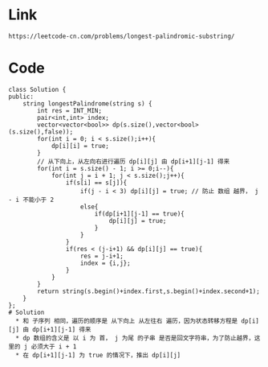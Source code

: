 # Link
    https://leetcode-cn.com/problems/longest-palindromic-substring/
# Code 
    class Solution {
    public:
        string longestPalindrome(string s) {
            int res = INT_MIN;
            pair<int,int> index;
            vector<vector<bool>> dp(s.size(),vector<bool>(s.size(),false));
            for(int i = 0; i < s.size();i++){
                dp[i][i] = true;
            }
            // 从下向上，从左向右进行遍历 dp[i][j] 由 dp[i+1][j-1] 得来
            for(int i = s.size() - 1; i >= 0;i--){
                for(int j = i + 1; j < s.size();j++){
                    if(s[i] == s[j]){
                        if(j - i < 3) dp[i][j] = true; // 防止 数组 越界， j - i 不能小于 2
                        else{
                            if(dp[i+1][j-1] == true){
                                dp[i][j] = true;
                            }
                        }
                    }   
                    if(res < (j-i+1) && dp[i][j] == true){
                        res = j-i+1;
                        index = {i,j};
                    }
                }
            }
            return string(s.begin()+index.first,s.begin()+index.second+1);
        }
    };
    # Solution
      * 和 子序列 相同，遍历的顺序是 从下向上 从左往右 遍历，因为状态转移方程是 dp[i][j] 由 dp[i+1][j-1] 得来
      * dp 数组的含义是 以 i 为 首， j 为尾 的子串 是否是回文字符串，为了防止越界，这里的 j 必须大于 i + 1
      * 在 dp[i+1][j-1] 为 true 的情况下，推出 dp[i][j]
